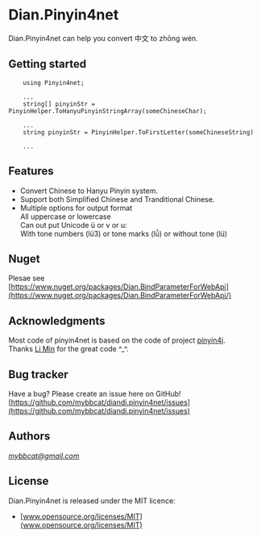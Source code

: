 ﻿Dian.Pinyin4net
=============================================

Dian.Pinyin4net can help you convert 中文 to zhōng wén.

Getting started
---------------------------------------------

		using Pinyin4net;  

		...  
		string[] pinyinStr = PinyinHelper.ToHanyuPinyinStringArray(someChineseChar);  

		...  
		string pinyinStr = PinyinHelper.ToFirstLetter(someChineseString)
		
		...
Features
---------------------------------------------

* Convert Chinese to Hanyu Pinyin system.
* Support both Simplified Chinese and Tranditional Chinese.
* Multiple options for output format  
		All uppercase or lowercase  
		Can out put Unicode ü or v or u:  
		With tone numbers (lü3) or tone marks (lǚ) or without tone (lü)  

Nuget
---------------------------------------------

Plesae see [https://www.nuget.org/packages/Dian.BindParameterForWebApi](https://www.nuget.org/packages/Dian.BindParameterForWebApi/)

Acknowledgments 
---------------------------------------------

Most code of pinyin4net is based on the code of project [pinyin4j](http://pinyin4j.sourceforge.net/).   
Thanks [Li Min](http://www.eng.nus.edu.sg/LCEL/people/limin/) for the great code ^_^.

Bug tracker
---------------------------------------------

Have a bug? Please create an issue here on GitHub!  
[https://github.com/mybbcat/diandi.pinyin4net/issues](https://github.com/mybbcat/diandi.pinyin4net/issues)

Authors
---------------------------------------------

*mybbcat@gmail.com*

License
---------------------------------------------

Dian.Pinyin4net is released under the MIT licence:  
* [www.opensource.org/licenses/MIT](www.opensource.org/licenses/MIT)

